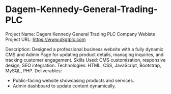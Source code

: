 # Dagem-Kennedy-General-Trading-PLC

Project Name: Dagem Kennedy General Trading PLC Company Webiste
Project URL: https://www.dkgtplc.com

Description: Designed a professional business website with a fully dynamic CMS and Admin Page for updating product details, managing inquiries, and tracking customer engagement.
Skills Used: CMS customization, responsive design, SEO integration.
Technologies: HTML, CSS, JavaScript, Bootstrap, MySQL, PHP.
Deliverables:
  - Public-facing website showcasing products and services.
  - Admin dashboard to update content dynamically.
